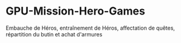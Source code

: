 # GPU-Mission-Hero-Games
Embauche de Héros, entraînement de Héros, affectation de quêtes, répartition du butin et achat d'armures
